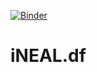 [![Binder](https://mybinder.org/badge_logo.svg)](https://mybinder.org/v2/gh/danimfernandes/iNEAL.df/HEAD)

# iNEAL.df
